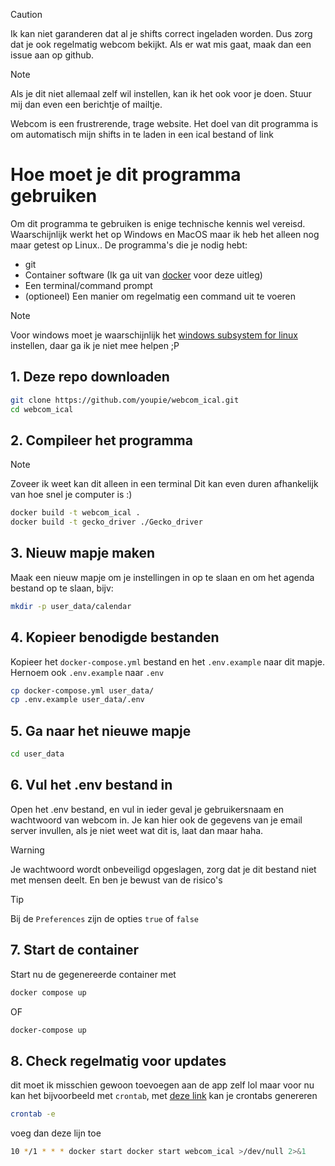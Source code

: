 > [!CAUTION]
> Ik kan niet garanderen dat al je shifts correct ingeladen worden. Dus zorg dat je ook regelmatig webcom bekijkt. Als er wat mis gaat, maak dan een issue aan op github.

> [!NOTE]
> Als je dit niet allemaal zelf wil instellen, kan ik het ook voor je doen. Stuur mij dan even een berichtje of mailtje.

Webcom is een frustrerende, trage website. Het doel van dit programma is om automatisch mijn shifts in te laden in een ical bestand of link

# Hoe moet je dit programma gebruiken
Om dit programma te gebruiken is enige technische kennis wel vereisd. Waarschijnlijk werkt het op Windows en MacOS maar ik heb het alleen nog maar getest op Linux.. De programma's die je nodig hebt:
- git
- Container software (Ik ga uit van [docker](https://www.docker.com/) voor deze uitleg)
- Een terminal/command prompt
- (optioneel) Een manier om regelmatig een command uit te voeren

> [!NOTE]
> Voor windows moet je waarschijnlijk het [windows subsystem for linux](https://learn.microsoft.com/en-us/windows/wsl/install) instellen, daar ga ik je niet mee helpen ;P

## 1. Deze repo downloaden
``` bash
git clone https://github.com/youpie/webcom_ical.git
cd webcom_ical
```

## 2. Compileer het programma
> [!NOTE]
> Zoveer ik weet kan dit alleen in een terminal
Dit kan even duren afhankelijk van hoe snel je computer is :)
``` bash
docker build -t webcom_ical .
docker build -t gecko_driver ./Gecko_driver
```

## 3. Nieuw mapje maken
Maak een nieuw mapje om je instellingen in op te slaan en om het agenda bestand op te slaan, bijv:
``` bash
mkdir -p user_data/calendar
```

## 4. Kopieer benodigde bestanden
Kopieer het `docker-compose.yml` bestand en het `.env.example` naar dit mapje.
Hernoem ook `.env.example` naar `.env`
``` bash
cp docker-compose.yml user_data/
cp .env.example user_data/.env
```

## 5. Ga naar het nieuwe mapje
``` bash
cd user_data
```

## 6. Vul het .env bestand in
Open het .env bestand, en vul in ieder geval je gebruikersnaam en wachtwoord van webcom in.
Je kan hier ook de gegevens van je email server invullen, als je niet weet wat dit is, laat dan maar haha.
> [!WARNING]
> Je wachtwoord wordt onbeveiligd opgeslagen, zorg dat je dit bestand niet met mensen deelt. En ben je bewust van de risico's

> [!TIP]
> Bij de `Preferences` zijn de opties `true` of `false`

## 7. Start de container
Start nu de gegenereerde container met
``` bash
docker compose up
```
OF
``` bash
docker-compose up
```

## 8. Check regelmatig voor updates
dit moet ik misschien gewoon toevoegen aan de app zelf lol
maar voor nu kan het bijvoorbeeld met `crontab`, met [deze link](https://crontab-generator.org/) kan je crontabs genereren
``` Bash
crontab -e
```
voeg dan deze lijn toe
``` Bash
10 */1 * * * docker start docker start webcom_ical >/dev/null 2>&1
```
